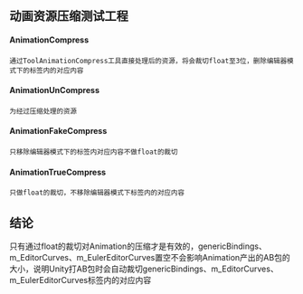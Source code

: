 ﻿## 动画资源压缩测试工程

#### AnimationCompress 
`通过ToolAnimationCompress工具直接处理后的资源，将会裁切float至3位，删除编辑器模式下的标签内的对应内容`
#### AnimationUnCompress 
`为经过压缩处理的资源`
#### AnimationFakeCompress 
`只移除编辑器模式下的标签内对应内容不做float的裁切`
#### AnimationTrueCompress 
`只做float的裁切，不移除编辑器模式下标签内的对应内容`

## 结论
只有通过float的裁切对Animation的压缩才是有效的，genericBindings、m_EditorCurves、m_EulerEditorCurves置空不会影响Animation产出的AB包的大小，说明Unity打AB包时会自动裁切genericBindings、m_EditorCurves、m_EulerEditorCurves标签内的对应内容